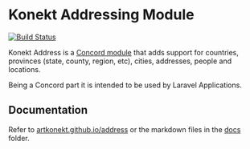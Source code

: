 # Konekt Addressing Module

[![Build Status](https://travis-ci.org/artkonekt/address.png?branch=master)](https://travis-ci.org/artkonekt/address)

Konekt Address is a [Concord module](https://artkonekt.github.io/concord/#/modules) that adds support for countries, provinces (state, county, region, etc), cities, addresses, people and locations.

Being a Concord part it is intended to be used by Laravel Applications.

## Documentation

Refer to [artkonekt.github.io/address](https://artkonekt.github.io/address) or the markdown files in the [docs](docs/) folder.
